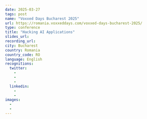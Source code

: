 ```yaml
---
date: 2025-03-27
tags: post
name: "Voxxed Days Bucharest 2025"
url: https://romania.voxxeddays.com/voxxed-days-bucharest-2025/
type: conference
title: "Hacking AI Applications"
slides_url:
recording_url: 
city: Bucharest
country: Romania
country_code: RO
language: English
recognitions:
  twitter:
    - 
    - 
    - 
  linkedin:
    - 
    - 
images:
  - 
  - 
---
```

